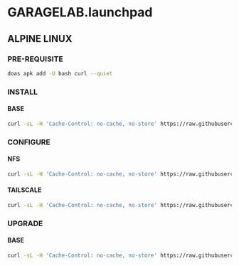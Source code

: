 # GARAGELAB.launchpad

## ALPINE LINUX

### PRE-REQUISITE

```bash
doas apk add -U bash curl --quiet
```

### INSTALL

#### BASE

```bash
curl -sL -H 'Cache-Control: no-cache, no-store' https://raw.githubusercontent.com/chadwagoner/GARAGELAB.launchpad/main/alpine-linux/install-base.sh | bash
```

### CONFIGURE

#### NFS

```bash
curl -sL -H 'Cache-Control: no-cache, no-store' https://raw.githubusercontent.com/chadwagoner/GARAGELAB.launchpad/main/alpine-linux/configure-nfs.sh | bash
```

#### TAILSCALE

```bash
curl -sL -H 'Cache-Control: no-cache, no-store' https://raw.githubusercontent.com/chadwagoner/GARAGELAB.launchpad/main/alpine-linux/configure-tailscale.sh | bash
```

### UPGRADE

#### BASE

```bash
curl -sL -H 'Cache-Control: no-cache, no-store' https://raw.githubusercontent.com/chadwagoner/GARAGELAB.launchpad/main/alpine-linux/upgrade-base.sh | bash
```
